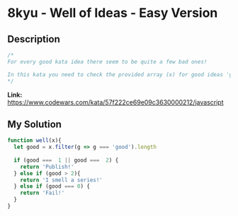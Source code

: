 # 8kyu - Well of Ideas - Easy Version


## Description
```js
/*
For every good kata idea there seem to be quite a few bad ones!

In this kata you need to check the provided array (x) for good ideas 'good' and bad ideas 'bad'. If there are one or two good ideas, return 'Publish!', if there are more than 2 return 'I smell a series!'. If there are no good ideas, as is often the case, return 'Fail!'.
*/
```

**Link:** https://www.codewars.com/kata/57f222ce69e09c3630000212/javascript

## My Solution
```js
function well(x){
  let good = x.filter(g => g === 'good').length
  
  if (good ===  1 || good ===  2) {
    return 'Publish!'
  } else if (good > 2){
    return 'I smell a series!'
  } else if (good === 0) {
    return 'Fail!'
  }
}
```